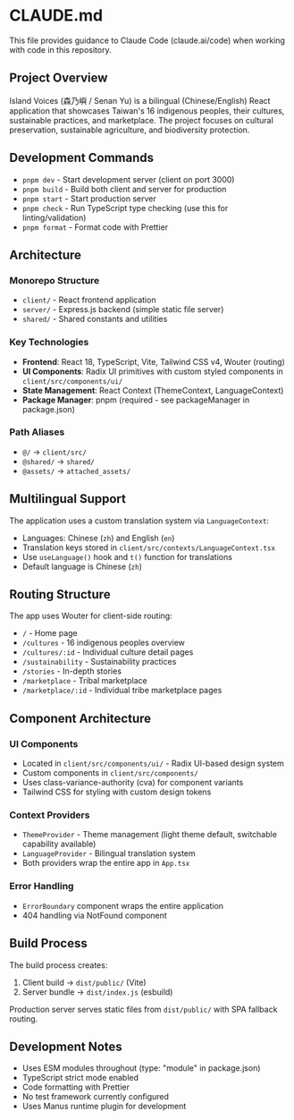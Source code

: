 # CLAUDE.md

This file provides guidance to Claude Code (claude.ai/code) when working with code in this repository.

## Project Overview

Island Voices (森乃嶼 / Senan Yu) is a bilingual (Chinese/English) React application that showcases Taiwan's 16 indigenous peoples, their cultures, sustainable practices, and marketplace. The project focuses on cultural preservation, sustainable agriculture, and biodiversity protection.

## Development Commands

- `pnpm dev` - Start development server (client on port 3000)
- `pnpm build` - Build both client and server for production
- `pnpm start` - Start production server
- `pnpm check` - Run TypeScript type checking (use this for linting/validation)
- `pnpm format` - Format code with Prettier

## Architecture

### Monorepo Structure
- `client/` - React frontend application
- `server/` - Express.js backend (simple static file server)
- `shared/` - Shared constants and utilities

### Key Technologies
- **Frontend**: React 18, TypeScript, Vite, Tailwind CSS v4, Wouter (routing)
- **UI Components**: Radix UI primitives with custom styled components in `client/src/components/ui/`
- **State Management**: React Context (ThemeContext, LanguageContext)
- **Package Manager**: pnpm (required - see packageManager in package.json)

### Path Aliases
- `@/` → `client/src/`
- `@shared/` → `shared/`
- `@assets/` → `attached_assets/`

## Multilingual Support

The application uses a custom translation system via `LanguageContext`:
- Languages: Chinese (`zh`) and English (`en`)
- Translation keys stored in `client/src/contexts/LanguageContext.tsx`
- Use `useLanguage()` hook and `t()` function for translations
- Default language is Chinese (`zh`)

## Routing Structure

The app uses Wouter for client-side routing:
- `/` - Home page
- `/cultures` - 16 indigenous peoples overview
- `/cultures/:id` - Individual culture detail pages
- `/sustainability` - Sustainability practices
- `/stories` - In-depth stories
- `/marketplace` - Tribal marketplace
- `/marketplace/:id` - Individual tribe marketplace pages

## Component Architecture

### UI Components
- Located in `client/src/components/ui/` - Radix UI-based design system
- Custom components in `client/src/components/`
- Uses class-variance-authority (cva) for component variants
- Tailwind CSS for styling with custom design tokens

### Context Providers
- `ThemeProvider` - Theme management (light theme default, switchable capability available)
- `LanguageProvider` - Bilingual translation system
- Both providers wrap the entire app in `App.tsx`

### Error Handling
- `ErrorBoundary` component wraps the entire application
- 404 handling via NotFound component

## Build Process

The build process creates:
1. Client build → `dist/public/` (Vite)
2. Server bundle → `dist/index.js` (esbuild)

Production server serves static files from `dist/public/` with SPA fallback routing.

## Development Notes

- Uses ESM modules throughout (type: "module" in package.json)
- TypeScript strict mode enabled
- Code formatting with Prettier
- No test framework currently configured
- Uses Manus runtime plugin for development